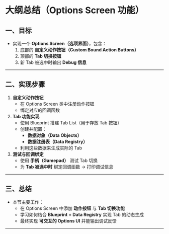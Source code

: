 # 大纲总结（Options Screen 功能）

## 一、目标

- 实现一个 **Options Screen（选项界面）**，包含：
  1. 底部的 **自定义动作按钮（Custom Bound Action Buttons）**
  2. 顶部的 **Tab 切换按钮**
  3. 新 Tab 被选中时输出 **Debug 信息**

------

## 二、实现步骤

1. **自定义动作按钮**
   - 在 Options Screen 类中注册动作按钮
   - 绑定对应的回调函数
2. **Tab 功能实现**
   - 使用 Blueprint 搭建 Tab List（用于存放 Tab 按钮）
   - 创建并配置：
     - **数据对象（Data Objects）**
     - **数据注册表（Data Registry）**
   - 利用这些数据来生成实际的 Tab
3. **测试与回调绑定**
   - 使用 **手柄（Gamepad）** 测试 Tab 切换
   - 为 **Tab 被选中时** 绑定回调函数 → 打印调试信息

------

## 三、总结

- 本节主要工作：
  - 在 Options Screen 中添加 **动作按钮** 与 **Tab 切换功能**
  - 学习如何结合 **Blueprint + Data Registry** 实现 Tab 的动态生成
  - 最终实现 **可交互的 Options UI** 并能输出调试反馈

------

